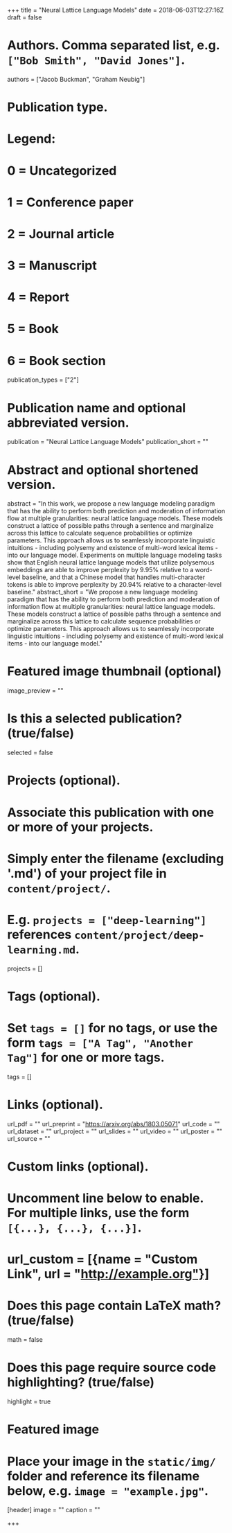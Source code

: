 +++
title = "Neural Lattice Language Models"
date = 2018-06-03T12:27:16Z
draft = false

# Authors. Comma separated list, e.g. `["Bob Smith", "David Jones"]`.
authors = ["Jacob Buckman", "Graham Neubig"]

# Publication type.
# Legend:
# 0 = Uncategorized
# 1 = Conference paper
# 2 = Journal article
# 3 = Manuscript
# 4 = Report
# 5 = Book
# 6 = Book section
publication_types = ["2"]

# Publication name and optional abbreviated version.
publication = "Neural Lattice Language Models"
publication_short = ""

# Abstract and optional shortened version.
abstract = "In this work, we propose a new language modeling paradigm that has the ability to perform both prediction and moderation of information flow at multiple granularities: neural lattice language models. These models construct a lattice of possible paths through a sentence and marginalize across this lattice to calculate sequence probabilities or optimize parameters. This approach allows us to seamlessly incorporate linguistic intuitions - including polysemy and existence of multi-word lexical items - into our language model. Experiments on multiple language modeling tasks show that English neural lattice language models that utilize polysemous embeddings are able to improve perplexity by 9.95% relative to a word-level baseline, and that a Chinese model that handles multi-character tokens is able to improve perplexity by 20.94% relative to a character-level baseline."
abstract_short = "We propose a new language modeling paradigm that has the ability to perform both prediction and moderation of information flow at multiple granularities: neural lattice language models. These models construct a lattice of possible paths through a sentence and marginalize across this lattice to calculate sequence probabilities or optimize parameters. This approach allows us to seamlessly incorporate linguistic intuitions - including polysemy and existence of multi-word lexical items - into our language model."

# Featured image thumbnail (optional)
image_preview = ""

# Is this a selected publication? (true/false)
selected = false

# Projects (optional).
#   Associate this publication with one or more of your projects.
#   Simply enter the filename (excluding '.md') of your project file in `content/project/`.
#   E.g. `projects = ["deep-learning"]` references `content/project/deep-learning.md`.
projects = []

# Tags (optional).
#   Set `tags = []` for no tags, or use the form `tags = ["A Tag", "Another Tag"]` for one or more tags.
tags = []

# Links (optional).
url_pdf = ""
url_preprint = "https://arxiv.org/abs/1803.05071"
url_code = ""
url_dataset = ""
url_project = ""
url_slides = ""
url_video = ""
url_poster = ""
url_source = ""

# Custom links (optional).
#   Uncomment line below to enable. For multiple links, use the form `[{...}, {...}, {...}]`.
# url_custom = [{name = "Custom Link", url = "http://example.org"}]

# Does this page contain LaTeX math? (true/false)
math = false

# Does this page require source code highlighting? (true/false)
highlight = true

# Featured image
# Place your image in the `static/img/` folder and reference its filename below, e.g. `image = "example.jpg"`.
[header]
image = ""
caption = ""

+++
